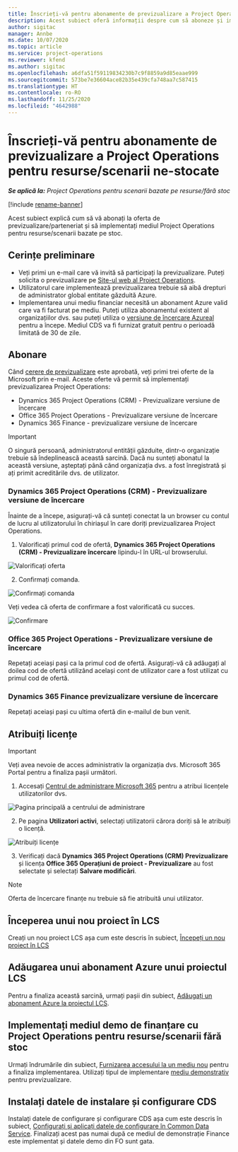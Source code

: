 ```yaml
---
title: Înscrieți-vă pentru abonamente de previzualizare a Project Operations pentru resurse/scenarii ne-stocate
description: Acest subiect oferă informații despre cum să aboneze și implementeze Project Operations pentru resurse/scenarii care nu sunt bazate pe stoc.
author: sigitac
manager: Annbe
ms.date: 10/07/2020
ms.topic: article
ms.service: project-operations
ms.reviewer: kfend
ms.author: sigitac
ms.openlocfilehash: a6dfa51f59119834230b7c9f8859a9d85eaae999
ms.sourcegitcommit: 573be7e36604ace82b35e439cfa748aa7c587415
ms.translationtype: HT
ms.contentlocale: ro-RO
ms.lasthandoff: 11/25/2020
ms.locfileid: "4642988"
---
```

# <a name="sign-up-for-project-operations-preview-subscriptions-for-resource-non-stocked-scenarios"></a>Înscrieți-vă pentru abonamente de previzualizare a Project Operations pentru resurse/scenarii ne-stocate

_**Se aplică la:** Project Operations pentru scenarii bazate pe resurse/fără stoc_

[!include [rename-banner](~/includes/cc-data-platform-banner.md)]

Acest subiect explică cum să vă abonați la oferta de previzualizare/parteneriat și să implementați mediul Project Operations pentru resurse/scenarii bazate pe stoc.

## <a name="prerequisites"></a>Cerințe preliminare

- Veți primi un e-mail care vă invită să participați la previzualizare. Puteți solicita o previzualizare pe [Site-ul web al Project Operations](https://dynamics.microsoft.com/en-us/project-operations/overview/).
- Utilizatorul care implementează previzualizarea trebuie să aibă drepturi de administrator global entitate găzduită Azure.
- Implementarea unui mediu financiar necesită un abonament Azure valid care va fi facturat pe mediu. Puteți utiliza abonamentul existent al organizațiilor dvs. sau puteți utiliza o [versiune de încercare Azureal](https://azure.microsoft.com/en-us/free/) pentru a începe. Mediul CDS va fi furnizat gratuit pentru o perioadă limitată de 30 de zile.

## <a name="subscribe"></a>Abonare

Când [cerere de previzualizare](https://forms.office.com/FormsPro/Pages/ResponsePage.aspx?id=v4j5cvGGr0GRqy180BHbR56j8lZs0FdAvwT75_WNFyxUMkRDV1NYQU5TNjE2VjhKOVBUNVg2R0s1NC4u) este aprobată, veți primi trei oferte de la Microsoft prin e-mail. Aceste oferte vă permit să implementați previzualizarea Project Operations:

- Dynamics 365 Project Operations (CRM) - Previzualizare versiune de încercare
- Office 365 Project Operations - Previzualizare versiune de încercare
- Dynamics 365 Finance - previzualizare versiune de încercare

> [!IMPORTANT]
> O singură persoană, administratorul entității găzduite, dintr-o organizație trebuie să îndeplinească această sarcină. Dacă nu sunteți abonatul la această versiune, așteptați până când organizația dvs. a fost înregistrată și ați primit acreditările dvs. de utilizator.

### <a name="dynamics-365-project-operations-crm---preview-trial"></a>Dynamics 365 Project Operations (CRM) - Previzualizare versiune de încercare 

Înainte de a începe, asigurați-vă că sunteți conectat la un browser cu contul de lucru al utilizatorului în chiriașul în care doriți previzualizarea Project Operations.

1. Valorificați primul cod de ofertă, **Dynamics 365 Project Operations (CRM) - Previzualizare încercare** lipindu-l în URL-ul browserului.

![Valorificați oferta](./media/16RedeemFirstOfferNew.png)

2. Confirmați comanda.

![Confirmați comanda](./media/17ConfirmOrderNew.png)

Veți vedea că oferta de confirmare a fost valorificată cu succes.

![Confirmare](./media/18OrderConfirmationNew.png)

### <a name="office-365-project-operations---preview-trial"></a>Office 365 Project Operations - Previzualizare versiune de încercare

Repetați aceiași pași ca la primul cod de ofertă. Asigurați-vă că adăugați al doilea cod de ofertă utilizând același cont de utilizator care a fost utilizat cu primul cod de ofertă.

### <a name="dynamics-365-finance-preview-trial"></a>Dynamics 365 Finance previzualizare versiune de încercare

Repetați aceiași pași cu ultima ofertă din e-mailul de bun venit.

## <a name="assign-licenses"></a>Atribuiți licențe

> [!IMPORTANT]
> Veți avea nevoie de acces administrativ la organizația dvs. Microsoft 365 Portal pentru a finaliza pașii următori.

1. Accesați [Centrul de administrare Microsoft 365](https://portal.office.com/) pentru a atribui licențele utilizatorilor dvs.

![Pagina principală a centrului de administrare](./media/14AdminPortal.png)

2. Pe pagina **Utilizatori activi**, selectați utilizatorii cărora doriți să le atribuiți o licență.

![Atribuiți licențe](./media/15AssignLicenses.png)

3. Verificați dacă **Dynamics 365 Project Operations (CRM) Previzualizare** și licența **Office 365 Operațiuni de proiect - Previzualizare** au fost selectate și selectați **Salvare modificări**.

> [!NOTE]
> Oferta de încercare finanțe nu trebuie să fie atribuită unui utilizator.

## <a name="start-a-new-project-in-lcs"></a>Începerea unui nou proiect în LCS

Creați un nou proiect LCS așa cum este descris în subiect, [Începeți un nou proiect în LCS](create-lcs-project.md)

## <a name="add-an-azure-subscription-to-an-lcs-project"></a>Adăugarea unui abonament Azure unui proiectul LCS

Pentru a finaliza această sarcină, urmați pașii din subiect, [Adăugați un abonament Azure la proiectul LCS](resource-add-azure-subscription-lcs-project.md).

## <a name="deploy-finance-demo-environment-with-project-operations-for-resourcenon-stocked-scenarios"></a>Implementați mediul demo de finanțare cu Project Operations pentru resurse/scenarii fără stoc

Urmați îndrumările din subiect, [Furnizarea accesului la un mediu nou](resource-provision-new-environment.md) pentru a finaliza implementarea. Utilizați tipul de implementare [mediu demonstrativ](https://docs.microsoft.com/dynamics365/fin-ops-core/dev-itpro/deployment/deploy-demo-environment) pentru previzualizare. 

## <a name="install-cds-setup-and-configuration-data"></a>Instalați datele de instalare și configurare CDS

Instalați datele de configurare și configurare CDS așa cum este descris în subiect, [Configurați și aplicați datele de configurare în Common Data Service](resource-apply-pro-setup-config-data.md).
Finalizați acest pas numai după ce mediul de demonstrație Finance este implementat și datele demo din FO sunt gata.

